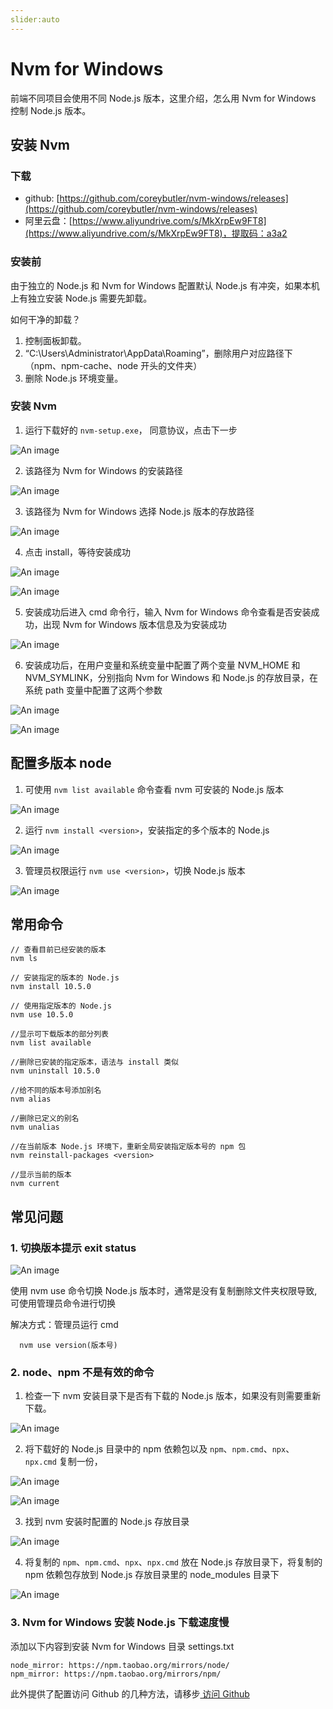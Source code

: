 ```yaml
---
slider:auto
---
```


# Nvm for Windows

前端不同项目会使用不同 Node.js 版本，这里介绍，怎么用 Nvm for Windows 控制 Node.js 版本。

## 安装 Nvm

### 下载

- github: [https://github.com/coreybutler/nvm-windows/releases](https://github.com/coreybutler/nvm-windows/releases)
- 阿里云盘：[https://www.aliyundrive.com/s/MkXrpEw9FT8](https://www.aliyundrive.com/s/MkXrpEw9FT8)，提取码：a3a2

### 安装前

由于独立的 Node.js 和 Nvm for Windows 配置默认 Node.js 有冲突，如果本机上有独立安装 Node.js 需要先卸载。

如何干净的卸载？

1. 控制面板卸载。
2. “C:\Users\Administrator\AppData\Roaming”，删除用户对应路径下（npm、npm-cache、node 开头的文件夹）
3. 删除 Node.js 环境变量。

### 安装 Nvm

1. 运行下载好的 `nvm-setup.exe`， 同意协议，点击下一步

![An image](../../.vuepress/public/softwares/nvm/setup-start.png)

2. 该路径为 Nvm for Windows 的安装路径

![An image](../../.vuepress/public/softwares/nvm/setup-nvm.png)

3. 该路径为 Nvm for Windows 选择 Node.js 版本的存放路径

![An image](../../.vuepress/public/softwares/nvm/setup-node.png)

4. 点击 install，等待安装成功

![An image](../../.vuepress/public/softwares/nvm/setup-end.png)

![An image](../../.vuepress/public/softwares/nvm/setup-finish.png)

5. 安装成功后进入 cmd 命令行，输入 Nvm for Windows 命令查看是否安装成功，出现 Nvm for Windows 版本信息及为安装成功

![An image](../../.vuepress/public/softwares/nvm/nvm-v.png)

6. 安装成功后，在用户变量和系统变量中配置了两个变量 NVM_HOME 和 NVM_SYMLINK，分别指向 Nvm for Windows 和 Node.js 的存放目录，在系统 path 变量中配置了这两个参数

![An image](../../.vuepress/public/softwares/nvm/environment.png)

![An image](../../.vuepress/public/softwares/nvm/environment-path.png)

## 配置多版本 node

1. 可使用 `nvm list available` 命令查看 nvm 可安装的 Node.js 版本

![An image](../../.vuepress/public/softwares/nvm/nvm-list-available.png)

2. 运行 `nvm install <version>`，安装指定的多个版本的 Node.js

![An image](../../.vuepress/public/softwares/nvm/nvm-install.png)

3. 管理员权限运行 `nvm use <version>`，切换 Node.js 版本

![An image](../../.vuepress/public/softwares/nvm/nvm-use.png)

## 常用命令

```
// 查看目前已经安装的版本
nvm ls

// 安装指定的版本的 Node.js
nvm install 10.5.0

// 使用指定版本的 Node.js
nvm use 10.5.0

//显示可下载版本的部分列表
nvm list available

//删除已安装的指定版本，语法与 install 类似
nvm uninstall 10.5.0

//给不同的版本号添加别名
nvm alias

//删除已定义的别名
nvm unalias

//在当前版本 Node.js 环境下，重新全局安装指定版本号的 npm 包
nvm reinstall-packages <version>

//显示当前的版本
nvm current
```

## 常见问题

### 1. 切换版本提示 exit status

![An image](../../.vuepress/public/softwares/nvm/nvm-use-error.png)

使用 nvm use 命令切换 Node.js 版本时，通常是没有复制删除文件夹权限导致,可使用管理员命令进行切换

解决方式：管理员运行 cmd

```
  nvm use version(版本号)
```

### 2. node、npm 不是有效的命令

1. 检查一下 nvm 安装目录下是否有下载的 Node.js 版本，如果没有则需要重新下载。

![An image](../../.vuepress/public/softwares/nvm/nvm.png)

2. 将下载好的 Node.js 目录中的 npm 依赖包以及 `npm`、`npm.cmd`、`npx`、`npx.cmd` 复制一份，

![An image](../../.vuepress/public/softwares/nvm/node_modules.png)

![An image](../../.vuepress/public/softwares/nvm/cmd.png)

3. 找到 nvm 安装时配置的 Node.js 存放目录

![An image](../../.vuepress/public/softwares/nvm/app-data.png)

4. 将复制的 `npm`、`npm.cmd`、`npx`、`npx.cmd` 放在 Node.js 存放目录下，将复制的 npm 依赖包存放到 Node.js 存放目录里的 node_modules 目录下

![An image](../../.vuepress/public/softwares/nvm/npm.png)

### 3. Nvm for Windows 安装 Node.js 下载速度慢

添加以下内容到安装 Nvm for Windows 目录 settings.txt

```
node_mirror: https://npm.taobao.org/mirrors/node/
npm_mirror: https://npm.taobao.org/mirrors/npm/
```

此外提供了配置访问 Github 的几种方法，请移步[ 访问 Github ](../environment/github.md)
